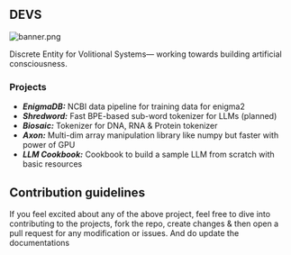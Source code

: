 ## DEVS

![banner.png](https://github.com/delveopers/.github/tree/main/profile/axon.png)

Discrete Entity for Volitional Systems— working towards building artificial consciousness.

### Projects

- ***EnigmaDB:***  NCBI data pipeline for training data for enigma2
- ***Shredword:***  Fast BPE-based sub-word tokenizer for LLMs (planned)
- ***Biosaic:***  Tokenizer for DNA, RNA & Protein tokenizer
- ***Axon:***  Multi-dim array manipulation library like numpy but faster with power of GPU
- ***LLM Cookbook:***  Cookbook to build a sample LLM from scratch with basic resources

## Contribution guidelines

If you feel excited about any of the above project, feel free to dive into contributing to the projects, fork the repo, create changes & then open a pull request for any modification or issues. And do update the documentations
